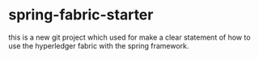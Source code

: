 # spring-fabric-starter
this is a new git project which used for make a clear statement of how to use the hyperledger fabric with the spring framework.
